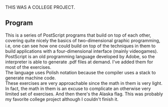 THIS WAS A COLLEGE PROJECT.

## Program

This is a series of PostScript programs that build on top of each other, covering quite nicely the basics of two-dimensional graphic programming, i.e, one can see how one could build on top of the techniques in them to build applications with a four-dimensional interface (mainly videogames).  
PostScript is an old programming language developed by Adobe, so the interpreter is able to generate .pdf files at demand. I've added them for most of the exercises.  
The language uses Polish notation because the compiler uses a stack to generate machine code.  
These exercises are very approachable since the math in them is very light. In fact, the math in them is an excuse to complicate an otherwise very limited set of exercises. And then there's the Alaska flag. 
This was probably my favorite college project although I couldn't finish it.
